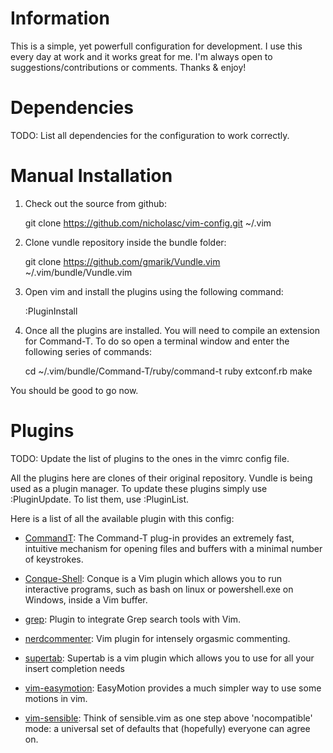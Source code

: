 Information
===========
This is a simple, yet powerfull configuration for development. I use this every day at work and it works great for me. I'm always open to suggestions/contributions or comments. Thanks & enjoy!

Dependencies
============

TODO: List all dependencies for the configuration to work correctly.

Manual Installation
===================

1. Check out the source from github:

	git clone https://github.com/nicholasc/vim-config.git ~/.vim

2. Clone vundle repository inside the bundle folder:

	git clone https://github.com/gmarik/Vundle.vim ~/.vim/bundle/Vundle.vim

3. Open vim and install the plugins using the following command:
	
	:PluginInstall

4. Once all the plugins are installed. You will need to compile an extension for Command-T. To do so open a terminal window and enter the following series of commands:

	cd ~/.vim/bundle/Command-T/ruby/command-t
	ruby extconf.rb
	make

You should be good to go now. 

Plugins
=======

TODO: Update the list of plugins to the ones in the vimrc config file.

All the plugins here are clones of their original repository. Vundle is being used as a plugin manager. To update these plugins simply use :PluginUpdate. To list them, use :PluginList.

Here is a list of all the available plugin with this config:

* [CommandT](https://github.com/wincent/Command-T): The Command-T plug-in provides an extremely fast, intuitive mechanism for
opening files and buffers with a minimal number of keystrokes.

* [Conque-Shell](https://github.com/vim-scripts/Conque-Shell): Conque is a Vim plugin which allows you to run interactive programs, such as bash on linux or powershell.exe on Windows, inside a Vim buffer.

* [grep](https://github.com/yegappan/grep): Plugin to integrate Grep search tools with Vim.


* [nerdcommenter](https://github.com/scrooloose/nerdcommenter): Vim plugin for intensely orgasmic commenting.


* [supertab](https://github.com/ervandew/supertab): Supertab is a vim plugin which allows you to use <Tab> for all your insert completion needs 

* [vim-easymotion](https://github.com/Lokaltog/vim-easymotion): EasyMotion provides a much simpler way to use some motions in vim.

* [vim-sensible](https://github.com/tpope/vim-sensible): Think of sensible.vim as one step above 'nocompatible' mode: a universal set of defaults that (hopefully) everyone can agree on.

